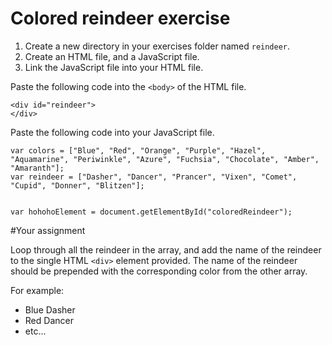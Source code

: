 # Colored reindeer exercise

1. Create a new directory in your exercises folder named `reindeer`.
1. Create an HTML file, and a JavaScript file.
1. Link the JavaScript file into your HTML file.

Paste the following code into the `<body>` of the HTML file.

```
<div id="reindeer">
</div>
```

Paste the following code into your JavaScript file.


```
var colors = ["Blue", "Red", "Orange", "Purple", "Hazel", "Aquamarine", "Periwinkle", "Azure", "Fuchsia", "Chocolate", "Amber", "Amaranth"];
var reindeer = ["Dasher", "Dancer", "Prancer", "Vixen", "Comet", "Cupid", "Donner", "Blitzen"];


var hohohoElement = document.getElementById("coloredReindeer");
```

#Your assignment

Loop through all the reindeer in the array, and add the name of the reindeer to the single HTML `<div>` element provided. The name of the reindeer should be prepended with the corresponding color from the other array.

For example:

* Blue Dasher
* Red Dancer
* etc...

